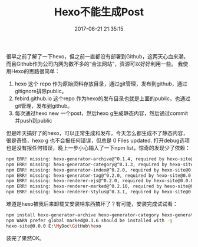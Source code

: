 ﻿---
title: Hexo不能生成Post
date: 2017-06-21 21:35:15
tags: Hexo
---

很早之前了解了一下hexo，但之前一直都没有部署到Github，这两天心血来潮，而且Github作为公司内网为数不多的“合法网站”，资源可以好好利用一些。
我使用Hexo的思路很简单：
1. hexo 这个 repo 作为原始资料存放目录，通过git管理，发布到github，通过gitignore排除public。
2. febird.github.io 这个repo 作为hexo的发布目录也就是上面的public，也通过git管理，发布到github。
3. 每次通过hexo new 一个post，然后hexo g生成静态内容，然后通过commit并push到public

但是昨天搞好了的hexo，可以正常生成和发布，今天怎么都生成不了静态内容，很是奇怪，hexo g 也不会报任何错误，但总是 0 Files updated.
打开debug选项也是没有报任何错误，晚上一步小心输入了一下npm list，惊奇的发现少了依赖：
``` bash
npm ERR! missing: hexo-generator-archive@^0.1.4, required by hexo-site@0.0.0
npm ERR! missing: hexo-generator-category@^0.1.3, required by hexo-site@0.0.0
npm ERR! missing: hexo-generator-index@^0.2.0, required by hexo-site@0.0.0
npm ERR! missing: hexo-generator-tag@^0.2.0, required by hexo-site@0.0.0
npm ERR! missing: hexo-renderer-ejs@^0.2.0, required by hexo-site@0.0.0
npm ERR! missing: hexo-renderer-marked@^0.2.10, required by hexo-site@0.0.0
npm ERR! missing: hexo-renderer-stylus@^0.3.1, required by hexo-site@0.0.0
```
难道是hexo被我后来卸载又安装啥东西搞坏了？有可能，安装完成试试看：
``` bash
npm install hexo-generator-archive hexo-generator-category hexo-generator-index hexo-generator-tag hexo-renderer-ejs hexo-renderer-marked hexo-renderer-stylus --save
npm WARN prefer global marked@0.3.6 should be installed with -g
hexo-site@0.0.0 E:\MyDoc\GitHub\hexo
``` 
装完了果然OK。